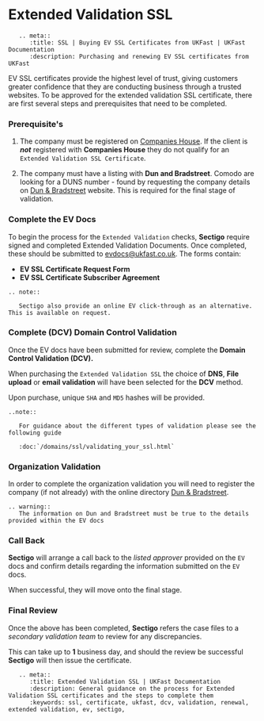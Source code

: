 # Extended Validation SSL

```eval_rst
   .. meta::
      :title: SSL | Buying EV SSL Certificates from UKFast | UKFast Documentation
      :description: Purchasing and renewing EV SSL certificates from UKFast

```

EV SSL certificates provide the highest level of trust, giving customers greater confidence that they are conducting business through a trusted websites. To be approved for the extended validation SSL certificate, there are first several steps and prerequisites that need to be completed. 

### Prerequisite's

1. The company must be registered on [Companies House](https://www.gov.uk/government/organisations/companies-house). If the client is ***not*** registered with **Companies House** they do not qualify for an `Extended Validation SSL Certificate`.

2. The company must have a listing with **Dun and Bradstreet**.
Comodo are looking for a DUNS number - found by requesting the company details on [Dun & Bradstreet](http://www.dnb.co.uk/) website. This is required for the final stage of validation.

### Complete the EV Docs

To begin the process for the `Extended Validation` checks, **Sectigo** require signed and completed Extended Validation Documents. Once completed, these should be submitted to evdocs@ukfast.co.uk. The forms contain:

* **EV SSL Certificate Request Form**
* **EV SSL Certificate Subscriber Agreement**

```eval_rst
.. note::

   Sectigo also provide an online EV click-through as an alternative. This is available on request.

```

### Complete (DCV) Domain Control Validation

Once the EV docs have been submitted for review, complete the **Domain Control Validation (DCV).**

When purchasing the `Extended Validation SSL` the choice of **DNS**, **File upload** or **email validation** will have been selected for the **DCV** method.

Upon purchase, unique `SHA` and `MD5` hashes will be provided. 

```eval_rst
..note::

   For guidance about the different types of validation please see the following guide

   :doc:`/domains/ssl/validating_your_ssl.html`

```

### Organization Validation

In order to complete the organization validation you will need to register the company (if not already) with the online directory [Dun & Bradstreet](http://www.dnb.co.uk/).

```eval_rst
.. warning::
   The information on Dun and Bradstreet must be true to the details provided within the EV docs
```

### Call Back

**Sectigo** will arrange a call back to the *listed approver* provided on the `EV` docs and confirm details regarding the information submitted on the `EV` docs. 

When successful, they will move onto the final stage.

### Final Review

Once the above has been completed, **Sectigo** refers the case files to a *secondary validation team* to review for any discrepancies.

This can take up to **1** business day, and should the review be successful **Sectigo** will then issue the certificate.

```eval_rst
   .. meta::
      :title: Extended Validation SSL | UKFast Documentation
      :description: General guidance on the process for Extended Validation SSL certificates and the steps to complete them
      :keywords: ssl, certificate, ukfast, dcv, validation, renewal, extended validation, ev, sectigo, 
```
